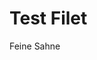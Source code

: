 <!--
Title:    Content Security Policy, Proxy External Requests
Description:   Introduction to Content Security Policy (CSP); the practical benefits, challenges, and limitations of CSP to guard against cross-site scripting attacks (XSS). And: How to proxy requests to external sources through your web server and when or when not to use this technique.
Robots:    index, follow 
Date:    2018-05-08T19:00
Location:   Mozilla Berlin
Location-Search: https://www.openstreetmap.org/node/4996803917
-->

# Test Filet

Feine Sahne
